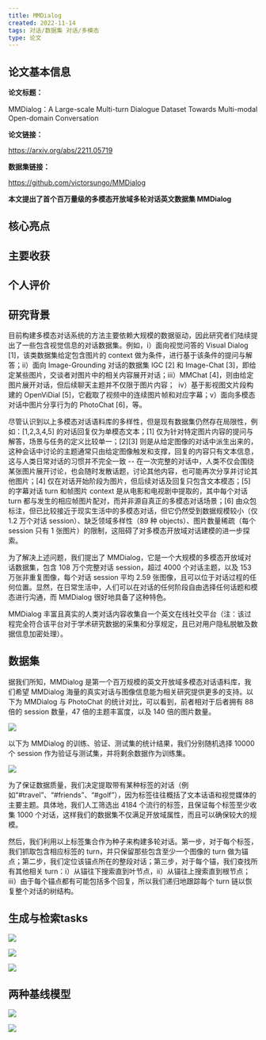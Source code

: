 ```yaml
---
title: MMDialog
created: 2022-11-14
tags: 对话/数据集 对话/多模态 
type: 论文
---
```


## 论文基本信息

**论文标题：**

MMDialog：A Large-scale Multi-turn Dialogue Dataset Towards Multi-modal Open-domain Conversation

**论文链接：**

https://arxiv.org/abs/2211.05719

**数据集链接：**

https://github.com/victorsungo/MMDialog

**本文提出了首个百万量级的多模态开放域多轮对话英文数据集 MMDialog**



## 核心亮点

## 主要收获

## 个人评价

## 研究背景

目前构建多模态对话系统的方法主要依赖大规模的数据驱动，因此研究者们陆续提出了一些包含视觉信息的对话数据集。例如，i）面向视觉问答的 Visual Dialog [1]，该类数据集给定包含图片的 context 做为条件，进行基于该条件的提问与解答；ii）面向 Image-Grounding 对话的数据集 IGC [2] 和 Image-Chat [3]，即给定某些图片，交谈者对图片中的相关内容展开对话；iii）MMChat [4]，则由给定图片展开对话，但后续聊天主题并不仅限于图片内容；  iv）基于影视图文片段构建的 OpenViDial [5]，它截取了视频中的连续图片帧和对应字幕；v）面向多模态对话中图片分享行为的 PhotoChat [6]，等。

尽管认识到以上多模态对话语料库的多样性，但是现有数据集仍然存在局限性，例如：[1,2,3,4,5] 的对话回复仅为单模态文本；[1] 仅为针对特定图片内容的提问与解答，场景与任务的定义比较单一；[2][3] 则是从给定图像的对话中派生出来的，这种会话中讨论的主题通常只由给定图像触发和支撑，回复的内容只有文本信息，这与人类日常对话的习惯并不完全一致 -- 在一次完整的对话中，人类不仅会围绕某张图片展开讨论，也会随时发散话题，讨论其他内容，也可能再次分享并讨论其他图片；[4] 仅在对话开始阶段为图片，但后续对话及回复只包含文本模态；[5] 的字幕对话 turn 和帧图片 context 是从电影和电视剧中提取的，其中每个对话 turn 都与发生的相应帧图片配对，而并非源自真正的多模态对话场景；[6] 由众包标注，但已比较接近于现实生活中的多模态对话，但它仍然受到数据规模较小（仅 1.2 万个对话 session）、缺乏领域多样性（89 种 objects）、图片数量稀疏（每个 session 只有 1 张图片）的限制，这阻碍了对多模态开放域对话建模的进一步探索。 

为了解决上述问题，我们提出了 MMDialog，它是一个大规模的多模态开放域对话数据集，包含 108 万个完整对话 session，超过 4000 个对话主题，以及 153 万张非重复图像，每个对话 session 平均 2.59 张图像，且可以位于对话过程的任何位置。显然，在日常生活中，人们可以在对话的任何阶段自由选择任何话题和模态进行沟通，而 MMDialog 很好地具备了这种特色。 

MMDialog 丰富且真实的人类对话内容收集自一个英文在线社交平台（注：该过程完全符合该平台对于学术研究数据的采集和分享规定，且已对用户隐私脱敏及数据信息加密处理）。

## 数据集

据我们所知，MMDialog 是第一个百万规模的英文开放域多模态对话语料库，我们希望 MMDialog 海量的真实对话与图像信息能为相关研究提供更多的支持。以下为 MMDialog 与 PhotoChat 的统计对比，可以看到，前者相对于后者拥有 88 倍的 session 数量，47 倍的主题丰富度，以及 140 倍的图片数量。

![](img/Pasted%20image%2020221114094446.png)

以下为 MMDialog 的训练、验证、测试集的统计结果，我们分别随机选择 10000 个 session 作为验证与测试集，并将剩余数据作为训练集。

![](img/Pasted%20image%2020221114094525.png)

为了保证数据质量，我们决定提取带有某种标签的对话（例如“#travel”、“#friends”、“#golf”），因为标签往往概括了文本话语和视觉媒体的主要主题。具体地，我们人工筛选出 4184 个流行的标签，且保证每个标签至少收集 1000 个对话，这样我们的数据集不仅满足开放域属性，而且可以确保较大的规模。 

然后，我们利用以上标签集合作为种子来构建多轮对话。第一步，对于每个标签，我们抓取包含相应标签的 turn，并只保留那些包含至少一个图像的 turn 做为锚点；第二步，我们定位该锚点所在的整段对话；第三步，对于每个锚，我们查找所有其他相关 turn：i）从锚往下搜索直到叶节点，ii）从锚往上搜索直到根节点；iii）由于每个锚点都有可能包括多个回复，所以我们递归地跟踪每个 turn 链以恢复整个对话的树结构。

## **生成与检索tasks**

![](img/Pasted%20image%2020221114095411.png)

![](img/Pasted%20image%2020221114095427.png)

![](img/Pasted%20image%2020221114095440.png)

## **两种基线模型**

![](img/Pasted%20image%2020221114095513.png)

![](img/Pasted%20image%2020221114095528.png)


